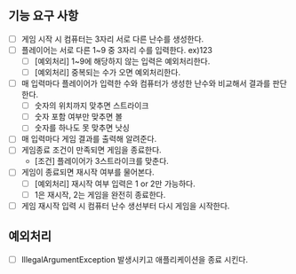 ## 기능 요구 사항
- [ ] 게임 시작 시 컴퓨터는 3자리 서로 다른 난수를 생성한다.
- [ ] 플레이어는 서로 다른 1~9 중 3자리 수를 입력한다. ex)123
  - [ ] [예외처리] 1~9에 해당하지 않는 입력은 예외처리한다.
  - [ ] [예외처리] 중복되는 수가 오면 예외처리한다.
- [ ] 매 입력마다 플레이어가 입력한 수와 컴퓨터가 생성한 난수와 비교해서 결과를 판단한다.
  - [ ] 숫자의 위치까지 맞추면 스트라이크
  - [ ] 숫자 포함 여부만 맞추면 볼
  - [ ] 숫자를 하나도 못 맞추면 낫싱
- [ ] 매 입력마다 게임 결과를 출력해 알려준다.
- [ ] 게임종료 조건이 만족되면 게임을 종료한다.
  - [조건] 플레이어가 3스트라이크를 맞춘다.
- [ ] 게임이 종료되면 재시작 여부를 물어본다.
  - [ ] [예외처리] 재시작 여부 입력은 1 or 2만 가능하다.
  - [ ] 1은 재시작, 2는 게임을 완전히 종료한다.
- [ ] 게임 재시작 입력 시 컴퓨터 난수 생선부터 다시 게임을 시작한다.

## 예외처리
- [ ] IllegalArgumentException 발생시키고 애플리케이션을 종료 시킨다.

